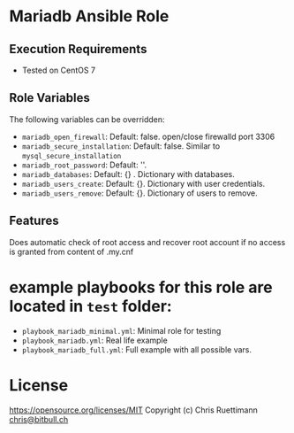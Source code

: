 # Mariadb Ansible Role

## Execution Requirements
- Tested on CentOS 7

## Role Variables

The following variables can be overridden:
 * `mariadb_open_firewall`: Default: false. open/close firewalld port 3306
 * `mariadb_secure_installation`: Default: false. Similar to `mysql_secure_installation`
 * `mariadb_root_password`: Default: ''.
 * `mariadb_databases`: Default: {} . Dictionary with databases.
 * `mariadb_users_create`: Default: {}. Dictionary with user credentials.
 * `mariadb_users_remove`: Default: {}. Dictionary of users to remove.

## Features
Does automatic check of root access and recover root account if no access is granted from content of .my.cnf

# example playbooks for this role are located in `test` folder:
 * `playbook_mariadb_minimal.yml`: Minimal role for testing
 * `playbook_mariadb.yml`: Real life example
 * `playbook_mariadb_full.yml`: Full example with all possible vars.  


# License
https://opensource.org/licenses/MIT
Copyright (c) Chris Ruettimann <chris@bitbull.ch>  

